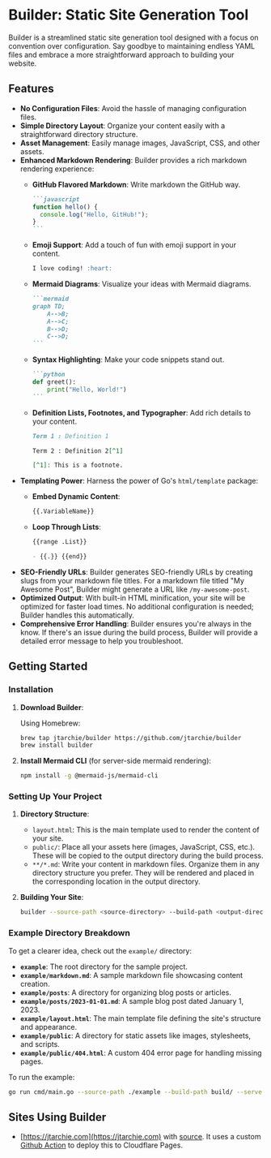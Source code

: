 # Builder: Static Site Generation Tool

Builder is a streamlined static site generation tool designed with a focus on
convention over configuration. Say goodbye to maintaining endless YAML files and
embrace a more straightforward approach to building your website.

## Features

- **No Configuration Files**: Avoid the hassle of managing configuration files.
- **Simple Directory Layout**: Organize your content easily with a
  straightforward directory structure.
- **Asset Management**: Easily manage images, JavaScript, CSS, and other assets.
- **Enhanced Markdown Rendering**: Builder provides a rich markdown rendering
  experience:
  - **GitHub Flavored Markdown**: Write markdown the GitHub way.

    ````markdown
    ```javascript
    function hello() {
      console.log("Hello, GitHub!");
    }
    ```
    ````
  - **Emoji Support**: Add a touch of fun with emoji support in your content.

    ```markdown
    I love coding! :heart:
    ```
  - **Mermaid Diagrams**: Visualize your ideas with Mermaid diagrams.

    ````markdown
    ```mermaid
    graph TD;
        A-->B;
        A-->C;
        B-->D;
        C-->D;
    ```
    ````
  - **Syntax Highlighting**: Make your code snippets stand out.

    ````markdown
    ```python
    def greet():
        print("Hello, World!")
    ```
    ````
  - **Definition Lists, Footnotes, and Typographer**: Add rich details to your
    content.

    ```markdown
    Term 1 : Definition 1

    Term 2 : Definition 2[^1]

    [^1]: This is a footnote.
    ```
- **Templating Power**: Harness the power of Go's `html/template` package:
  - **Embed Dynamic Content**:

    ```markdown
    {{.VariableName}}
    ```

  - **Loop Through Lists**:

    ```markdown
    {{range .List}}

    - {{.}} {{end}}
    ```
- **SEO-Friendly URLs**: Builder generates SEO-friendly URLs by creating slugs
  from your markdown file titles. For a markdown file titled "My Awesome Post",
  Builder might generate a URL like `/my-awesome-post`.
- **Optimized Output**: With built-in HTML minification, your site will be
  optimized for faster load times. No additional configuration is needed;
  Builder handles this automatically.
- **Comprehensive Error Handling**: Builder ensures you're always in the know.
  If there's an issue during the build process, Builder will provide a detailed
  error message to help you troubleshoot.

## Getting Started

### Installation

1. **Download Builder**:

   Using Homebrew:
   ```bash
   brew tap jtarchie/builder https://github.com/jtarchie/builder
   brew install builder
   ```

2. **Install Mermaid CLI** (for server-side mermaid rendering):

   ```bash
   npm install -g @mermaid-js/mermaid-cli
   ```

### Setting Up Your Project

1. **Directory Structure**:

   - `layout.html`: This is the main template used to render the content of your
     site.
   - `public/`: Place all your assets here (images, JavaScript, CSS, etc.).
     These will be copied to the output directory during the build process.
   - `**/*.md`: Write your content in markdown files. Organize them in any
     directory structure you prefer. They will be rendered and placed in the
     corresponding location in the output directory.

2. **Building Your Site**:

   ```bash
   builder --source-path <source-directory> --build-path <output-directory>
   ```

### Example Directory Breakdown

To get a clearer idea, check out the `example/` directory:

- **`example`**: The root directory for the sample project.
- **`example/markdown.md`**: A sample markdown file showcasing content creation.
- **`example/posts`**: A directory for organizing blog posts or articles.
- **`example/posts/2023-01-01.md`**: A sample blog post dated January 1, 2023.
- **`example/layout.html`**: The main template file defining the site's
  structure and appearance.
- **`example/public`**: A directory for static assets like images, stylesheets,
  and scripts.
- **`example/public/404.html`**: A custom 404 error page for handling missing
  pages.

To run the example:

```bash
go run cmd/main.go --source-path ./example --build-path build/ --serve
```

## Sites Using Builder

- [https://jtarchie.com](https://jtarchie.com) with
  [source](https://github.com/jtarchie/site). It uses a custom
  [Github Action](https://github.com/jtarchie/site/blob/8d2926abacc2aaf6aedc993bb91f20df7a554367/.github/workflows/publish.yml)
  to deploy this to Cloudflare Pages.
